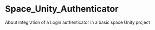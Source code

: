 # Space_Unity_Authenticator
About Integration of a Login authenticator in a basic space Unity project
